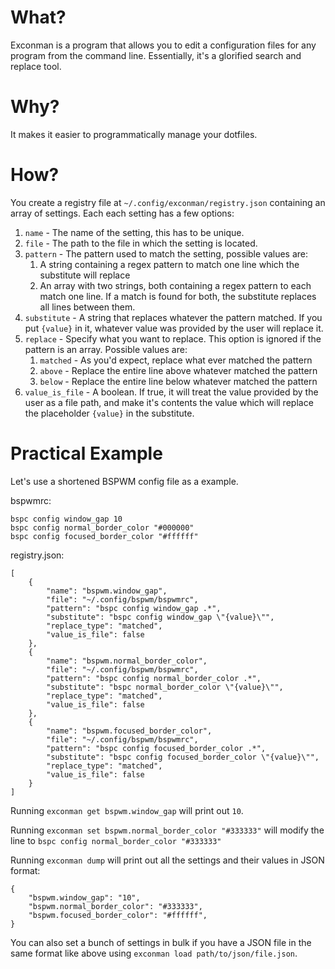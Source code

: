 # What?
Exconman is a program that allows you to edit a configuration files for any program from the command line.
Essentially, it's a glorified search and replace tool.

# Why?
It makes it easier to programmatically manage your dotfiles.

# How?
You create a registry file at `~/.config/exconman/registry.json` containing an array of settings. Each each setting has a few options:

1. `name` - The name of the setting, this has to be unique.
2. `file` - The path to the file in which the setting is located.
3. `pattern` - The pattern used to match the setting, possible values are:
	1. A string containing a regex pattern to match one line which the substitute will replace
	2. An array with two strings, both containing a regex pattern to each match one line. If a match is found for both, the substitute replaces all lines between them.
4. `substitute` - A string that replaces whatever the pattern matched. If you put `{value}` in it, whatever value was provided by the user will replace it.
5. `replace` - Specify what you want to replace. This option is ignored if the pattern is an array. Possible values are:
	1. `matched` - As you'd expect, replace what ever matched the pattern
	2. `above` - Replace the entire line above whatever matched the pattern
	2. `below` - Replace the entire line below whatever matched the pattern
6. `value_is_file` - A boolean. If true, it will treat the value provided by the user as a file path, and make it's contents the value which will replace the placeholder `{value}` in the substitute.

# Practical Example
Let's use a shortened BSPWM config file as a example.

bspwmrc:
```
bspc config window_gap 10
bspc config normal_border_color "#000000"
bspc config focused_border_color "#ffffff"
```

registry.json:
```
[
	{
		"name": "bspwm.window_gap",
		"file": "~/.config/bspwm/bspwmrc",
		"pattern": "bspc config window_gap .*",
		"substitute": "bspc config window_gap \"{value}\"",
		"replace_type": "matched",
		"value_is_file": false
	},
	{
		"name": "bspwm.normal_border_color",
		"file": "~/.config/bspwm/bspwmrc",
		"pattern": "bspc config normal_border_color .*",
		"substitute": "bspc normal_border_color \"{value}\"",
		"replace_type": "matched",
		"value_is_file": false
	},
	{
		"name": "bspwm.focused_border_color",
		"file": "~/.config/bspwm/bspwmrc",
		"pattern": "bspc config focused_border_color .*",
		"substitute": "bspc config focused_border_color \"{value}\"",
		"replace_type": "matched",
		"value_is_file": false
	}
]
```

Running `exconman get bspwm.window_gap` will print out `10`.

Running `exconman set bspwm.normal_border_color "#333333"` will modify the line to `bspc config normal_border_color "#333333"`

Running `exconman dump` will print out all the settings and their values in JSON format:
```
{
	"bspwm.window_gap": "10",
	"bspwm.normal_border_color": "#333333",
	"bspwm.focused_border_color": "#ffffff",
}
```
You can also set a bunch of settings in bulk if you have a JSON file in the same format like above using `exconman load path/to/json/file.json`.
